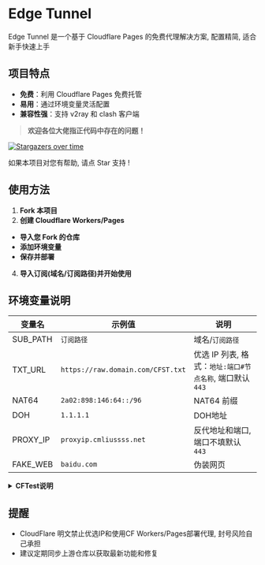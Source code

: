 # Edge Tunnel

Edge Tunnel 是一个基于 Cloudflare Pages 的免费代理解决方案, 配置精简, 适合新手快速上手

## 项目特点

- **免费**：利用 Cloudflare Pages 免费托管
- **易用**：通过环境变量灵活配置
- **兼容性强**：支持 v2ray 和 clash 客户端

> **欢迎各位大佬指正代码中存在的问题！**

[![Stargazers over time](https://starchart.cc/ImLTHQ/edgetunnel.svg?variant=adaptive)](https://starchart.cc/ImLTHQ/edgetunnel)

如果本项目对您有帮助, 请点 Star 支持 !

## 使用方法

1. **Fork 本项目**
2. **创建 Cloudflare Workers/Pages**
- **导入您 Fork 的仓库**
- **添加环境变量**
- **保存并部署**
4. **导入订阅(域名/订阅路径)并开始使用**

## 环境变量说明

| 变量名 | 示例值 | 说明 |
|-|-|-|
| SUB_PATH | `订阅路径` | 域名/`订阅路径` |
| TXT_URL | `https://raw.domain.com/CFST.txt` | 优选 IP 列表, 格式：`地址:端口#节点名称`, 端口默认 `443` |
| NAT64 | `2a02:898:146:64::/96` | NAT64 前缀 |
| DOH | `1.1.1.1` | DOH地址 |
| PROXY_IP | `proxyip.cmliussss.net` | 反代地址和端口, 端口不填默认 `443` |
| FAKE_WEB | `baidu.com` | 伪装网页 |

<details>
<summary><strong>CFTest说明</strong></summary>

# 简介

CFTest 是用于检测 Cloudflare IP 地址的工具，可帮助用户快速筛选出可连通的 Cloudflare IP 地址，并支持按指定地区（机场三字码）进行筛选。该工具适用于需要寻找优质 Cloudflare IP 节点的场景

- 所需 Python 库：requests
- 可通过以下命令安装依赖：`pip install requests`

| 可选参数 | 说明 |
|-|-|
| `-d` | 可选, 指定一个或多个机场三字码 (如 LAX SJC), 仅返回属于这些地区的 IP |
| `-i` | 指定需要获取的 IP 数量, 默认值为 10 |
| `-o` | 指定输出文件名称, 默认值为 `output.txt` |

</details>

## 提醒

- CloudFlare 明文禁止优选IP和使用CF Workers/Pages部署代理, 封号风险自己承担
- 建议定期同步上游仓库以获取最新功能和修复